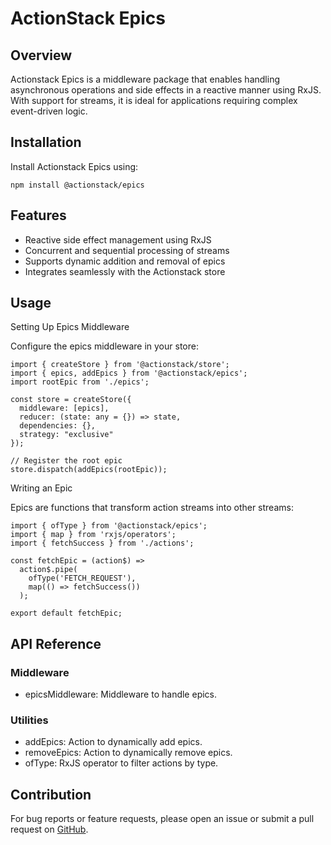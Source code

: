 # ActionStack Epics

## Overview

Actionstack Epics is a middleware package that enables handling asynchronous operations and side effects in a reactive manner using RxJS. With support for streams, it is ideal for applications requiring complex event-driven logic.

## Installation

Install Actionstack Epics using:

    npm install @actionstack/epics

## Features

- Reactive side effect management using RxJS
- Concurrent and sequential processing of streams
- Supports dynamic addition and removal of epics
- Integrates seamlessly with the Actionstack store

## Usage

Setting Up Epics Middleware

Configure the epics middleware in your store:

    import { createStore } from '@actionstack/store';
    import { epics, addEpics } from '@actionstack/epics';
    import rootEpic from './epics';

    const store = createStore({
      middleware: [epics],
      reducer: (state: any = {}) => state,
      dependencies: {},
      strategy: "exclusive"
    });

    // Register the root epic
    store.dispatch(addEpics(rootEpic));

Writing an Epic

Epics are functions that transform action streams into other streams:

    import { ofType } from '@actionstack/epics';
    import { map } from 'rxjs/operators';
    import { fetchSuccess } from './actions';

    const fetchEpic = (action$) =>
      action$.pipe(
        ofType('FETCH_REQUEST'),
        map(() => fetchSuccess())
      );

    export default fetchEpic;

## API Reference

### Middleware

- epicsMiddleware: Middleware to handle epics.

### Utilities

- addEpics: Action to dynamically add epics.
- removeEpics: Action to dynamically remove epics.
- ofType: RxJS operator to filter actions by type.

## Contribution

For bug reports or feature requests, please open an issue or submit a pull request on [GitHub](https://github.com/actioncrew/actionstack).

